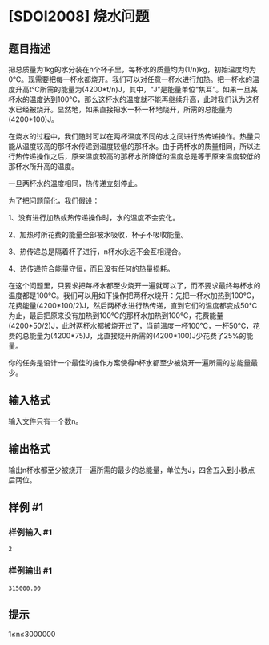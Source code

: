 # [SDOI2008] 烧水问题

## 题目描述

把总质量为1kg的水分装在n个杯子里，每杯水的质量均为(1/n)kg，初始温度均为0℃。现需要把每一杯水都烧开。我们可以对任意一杯水进行加热。把一杯水的温度升高t℃所需的能量为(4200\*t/n)J，其中，“J”是能量单位“焦耳”。如果一旦某杯水的温度达到100℃，那么这杯水的温度就不能再继续升高，此时我们认为这杯水已经被烧开。显然地，如果直接把水一杯一杯地烧开，所需的总能量为(4200\*100)J。

在烧水的过程中，我们随时可以在两杯温度不同的水之间进行热传递操作。热量只能从温度较高的那杯水传递到温度较低的那杯水。由于两杯水的质量相同，所以进行热传递操作之后，原来温度较高的那杯水所降低的温度总是等于原来温度较低的那杯水所升高的温度。

一旦两杯水的温度相同，热传递立刻停止。

为了把问题简化，我们假设：

1、没有进行加热或热传递操作时，水的温度不会变化。

2、加热时所花费的能量全部被水吸收，杯子不吸收能量。

3、热传递总是隔着杯子进行，n杯水永远不会互相混合。

4、热传递符合能量守恒，而且没有任何的热量损耗。

在这个问题里，只要求把每杯水都至少烧开一遍就可以了，而不要求最终每杯水的温度都是100℃。我们可以用如下操作把两杯水烧开：先把一杯水加热到100℃，花费能量(4200\*100/2)J，然后两杯水进行热传递，直到它们的温度都变成50℃为止，最后把原来没有加热到100℃的那杯水加热到100℃，花费能量(4200\*50/2)J，此时两杯水都被烧开过了，当前温度一杯100℃，一杯50℃，花费的总能量为(4200\*75)J，比直接烧开所需的(4200\*100)J少花费了25%的能量。

你的任务是设计一个最佳的操作方案使得n杯水都至少被烧开一遍所需的总能量最少。


## 输入格式

输入文件只有一个数n。


## 输出格式

输出n杯水都至少被烧开一遍所需的最少的总能量，单位为J，四舍五入到小数点后两位。


## 样例 #1

### 样例输入 #1
```
2
```

### 样例输出 #1

```
315000.00
```

## 提示

1≤n≤3000000

